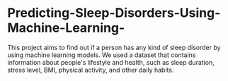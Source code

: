 # Predicting-Sleep-Disorders-Using-Machine-Learning-
This project aims to find out if a person has any kind of sleep disorder by using machine learning models. We used a dataset that contains information about people's lifestyle and health, such as sleep duration, stress level, BMI, physical activity, and other daily habits.
